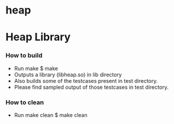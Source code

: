 heap
=========
# Heap Library

### How to build
- Run make
	$ make
- Outputs a library (libheap.so) in lib directory
- Also builds some of the testcases present in test directory.
- Please find sampled output of those testcases in test directory.

### How to clean
- Run make clean
	$ make clean

